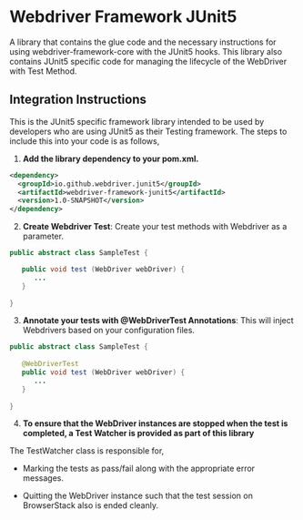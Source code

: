 # Webdriver Framework JUnit5

A library that contains the glue code and the necessary instructions for using webdriver-framework-core with the JUnit5 hooks. This library also contains JUnit5 specific code for managing the lifecycle of the WebDriver with Test Method.

## Integration Instructions 

This is the JUnit5 specific framework library intended to be used by developers who are using JUnit5 as their Testing framework. The steps to include this into your code is as follows,

1. <b>Add the library dependency to your pom.xml.</b>
```xml
<dependency>
  <groupId>io.github.webdriver.junit5</groupId>
  <artifactId>webdriver-framework-junit5</artifactId>
  <version>1.0-SNAPSHOT</version>
</dependency>
 ```
 
2. <b>Create Webdriver Test</b>:  Create your test methods with Webdriver as a parameter. 

```java
public abstract class SampleTest {

   public void test (WebDriver webDriver) {
      ...
   }
   
}
```

3. <b>Annotate your tests with @WebDriverTest Annotations</b>: This will inject Webdrivers based on your configuration files.

```java
public abstract class SampleTest {
    
   @WebDriverTest
   public void test (WebDriver webDriver) {
      ...
   }
   
}
```


4. <b>To ensure that the WebDriver instances are stopped when the test is completed, a Test Watcher is provided as part of this library</b>

The TestWatcher class is responsible for,

- Marking the tests as pass/fail along with the appropriate error messages.

- Quitting the WebDriver instance such that the test session on BrowserStack also is ended cleanly.
